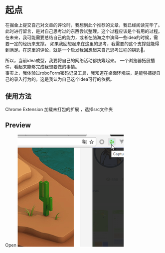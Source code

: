 # 起点
  在掘金上提交自己对文章的评论时，我想到此个推荐的文章，我已经阅读完毕了。此时进行留言，是对自己思考过的东西尝试整理。这个过程应该是个有用的过程。
  在未来，我可能需要总结自己的能力，或者在脑海之中演绎一些idea的时候，需要一定的经历来支撑。
  如果我回想起来在这里的思考，我需要的这个支撑就能得到满足。在这里的评论，就是一个启发我回想起来自己思考过程的钥匙🔑。
  
  所以，当前idea成型，我要将自己的网络活动都统筹起来。
  一个浏览器拓展插件，看起来能够完成我想要做的事情。  
  事实上，我体验过roboForm密码记录工具，我知道在桌面环境端，是能够捕捉自己的录入行为的。这是我认为自己这个idea可行的依据。

## 使用方法

Chrome Extension 加载未打包的扩展 ，选择src文件夹

## Preview
Open
![PreviewOpen](./preview.gif)